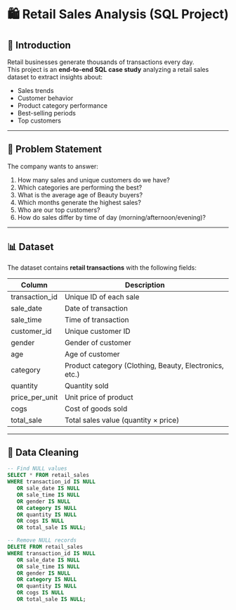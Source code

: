 # 🛍️ Retail Sales Analysis (SQL Project)

## 📌 Introduction
Retail businesses generate thousands of transactions every day.  
This project is an **end-to-end SQL case study** analyzing a retail sales dataset to extract insights about:
- Sales trends  
- Customer behavior  
- Product category performance  
- Best-selling periods  
- Top customers  

---

## 🎯 Problem Statement
The company wants to answer:
1. How many sales and unique customers do we have?  
2. Which categories are performing the best?  
3. What is the average age of Beauty buyers?  
4. Which months generate the highest sales?  
5. Who are our top customers?  
6. How do sales differ by time of day (morning/afternoon/evening)?  

---

## 📊 Dataset
The dataset contains **retail transactions** with the following fields:

| Column          | Description                         |
|-----------------|-------------------------------------|
| transaction_id  | Unique ID of each sale              |
| sale_date       | Date of transaction                 |
| sale_time       | Time of transaction                 |
| customer_id     | Unique customer ID                  |
| gender          | Gender of customer                  |
| age             | Age of customer                     |
| category        | Product category (Clothing, Beauty, Electronics, etc.) |
| quantity        | Quantity sold                       |
| price_per_unit  | Unit price of product               |
| cogs            | Cost of goods sold                  |
| total_sale      | Total sales value (quantity × price)|

---

## 🧹 Data Cleaning
```sql
-- Find NULL values
SELECT * FROM retail_sales
WHERE transaction_id IS NULL
   OR sale_date IS NULL
   OR sale_time IS NULL
   OR gender IS NULL
   OR category IS NULL
   OR quantity IS NULL
   OR cogs IS NULL
   OR total_sale IS NULL;

-- Remove NULL records
DELETE FROM retail_sales
WHERE transaction_id IS NULL
   OR sale_date IS NULL
   OR sale_time IS NULL
   OR gender IS NULL
   OR category IS NULL
   OR quantity IS NULL
   OR cogs IS NULL
   OR total_sale IS NULL;
